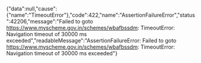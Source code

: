 {"data":null,"cause":{"name":"TimeoutError"},"code":422,"name":"AssertionFailureError","status":42206,"message":"Failed to goto https://www.myscheme.gov.in/schemes/wbafbssdm: TimeoutError: Navigation timeout of 30000 ms exceeded","readableMessage":"AssertionFailureError: Failed to goto https://www.myscheme.gov.in/schemes/wbafbssdm: TimeoutError: Navigation timeout of 30000 ms exceeded"}